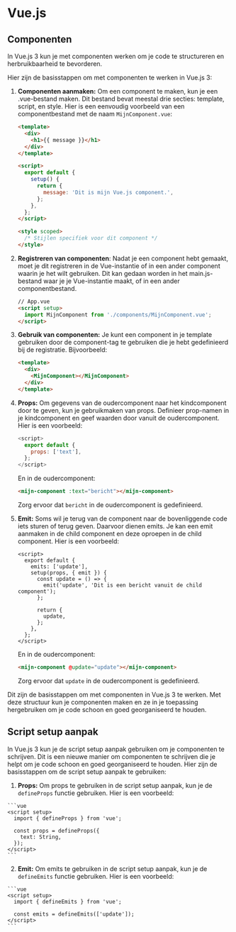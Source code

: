 # Vue.js

## Componenten

In Vue.js 3 kun je met componenten werken om je code te structureren en herbruikbaarheid te bevorderen.

Hier zijn de basisstappen om met componenten te werken in Vue.js 3:

1.  **Componenten aanmaken:**
    Om een component te maken, kun je een .vue-bestand maken. Dit bestand bevat meestal drie secties: template, script, en style. Hier is een eenvoudig voorbeeld van een componentbestand met de naam `MijnComponent.vue`:

    ```html
    <template>
      <div>
        <h1>{{ message }}</h1>
      </div>
    </template>

    <script>
      export default {
        setup() {
          return {
            message: 'Dit is mijn Vue.js component.',
          };
        },
      };
    </script>

    <style scoped>
      /* Stijlen specifiek voor dit component */
    </style>
    ```

2.  **Registreren van componenten**: Nadat je een component hebt gemaakt, moet je dit registreren in de Vue-instantie of in een ander component waarin je het wilt gebruiken. Dit kan gedaan worden in het main.js-bestand waar je je Vue-instantie maakt, of in een ander componentbestand.

    ```html
    // App.vue
    <script setup>
      import MijnComponent from './components/MijnComponent.vue';
    </script>
    ```

3.  **Gebruik van componenten:**
    Je kunt een component in je template gebruiken door de component-tag te gebruiken die je hebt gedefinieerd bij de registratie. Bijvoorbeeld:

    ```html
    <template>
      <div>
        <MijnComponent></MijnComponent>
      </div>
    </template>
    ```

4.  **Props:**
    Om gegevens van de oudercomponent naar het kindcomponent door te geven, kun je gebruikmaken van props. Definieer prop-namen in je kindcomponent en geef waarden door vanuit de oudercomponent. Hier is een voorbeeld:

    ```js
    <script>
      export default {
        props: ['text'],
      };
    </script>
    ```

    En in de oudercomponent:

    ```html
    <mijn-component :text="bericht"></mijn-component>
    ```

    Zorg ervoor dat `bericht` in de oudercomponent is gedefinieerd.

5. **Emit:**
    Soms wil je terug van de component naar de bovenliggende code iets sturen of terug geven. Daarvoor dienen emits. Je kan een emit aanmaken in de child component en deze oproepen in de child component. Hier is een voorbeeld:

    ```vue
    <script>
      export default {
        emits: ['update'],
        setup(props, { emit }) {
          const update = () => {
            emit('update', 'Dit is een bericht vanuit de child component');
          };

          return {
            update,
          };
        },
      };
    </script>
    ```

    En in de oudercomponent:

    ```html
    <mijn-component @update="update"></mijn-component>
    ```

    Zorg ervoor dat `update` in de oudercomponent is gedefinieerd.


Dit zijn de basisstappen om met componenten in Vue.js 3 te werken. Met deze structuur kun je componenten maken en ze in je toepassing hergebruiken om je code schoon en goed georganiseerd te houden.

## Script setup aanpak

In Vue.js 3 kun je de script setup aanpak gebruiken om je componenten te schrijven. Dit is een nieuwe manier om componenten te schrijven die je helpt om je code schoon en goed georganiseerd te houden. Hier zijn de basisstappen om de script setup aanpak te gebruiken:

  1. **Props:**
    Om props te gebruiken in de script setup aanpak, kun je de `defineProps` functie gebruiken. Hier is een voorbeeld:

    ```vue
    <script setup>
      import { defineProps } from 'vue';

      const props = defineProps({
        text: String,
      });
    </script>
    ```

  2. **Emit:**
    Om emits te gebruiken in de script setup aanpak, kun je de `defineEmits` functie gebruiken. Hier is een voorbeeld:

    ```vue
    <script setup>
      import { defineEmits } from 'vue';

      const emits = defineEmits(['update']);
    </script>
    ```


